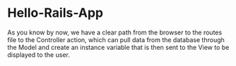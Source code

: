 # Hello-Rails-App
As you know by now, we have a clear path from the browser to the routes file to the Controller action, which can pull data from the database through the Model and create an instance variable that is then sent to the View to be displayed to the user.
